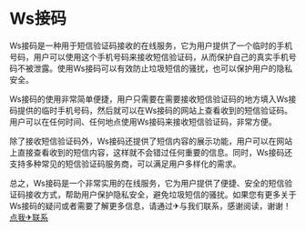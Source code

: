 # Ws接码

Ws接码是一种用于短信验证码接收的在线服务，它为用户提供了一个临时的手机号码，用户可以使用这个手机号码来接收短信验证码，从而保护自己的真实手机号码不被泄露。使用Ws接码可以有效防止垃圾短信的骚扰，也可以保护用户的隐私安全。

Ws接码的使用非常简单便捷，用户只需要在需要接收短信验证码的地方填入Ws接码提供的临时手机号码，然后就可以在Ws接码的网站上查看收到的短信验证码。用户可以在任何时间、任何地点使用Ws接码来接收短信验证码，非常方便。

除了接收短信验证码外，Ws接码还提供了短信内容的展示功能，用户可以在网站上直接查看收到的短信内容，这样就不会错过任何重要的信息。同时，Ws接码还支持多种常见的短信验证码服务商，可以满足用户多样化的需求。

总之，Ws接码是一个非常实用的在线服务，它为用户提供了便捷、安全的短信验证码接收方式，帮助用户保护隐私安全，避免垃圾短信的骚扰。如果您有更多关于Ws接码的疑问或者需要了解更多信息，请通过✈与我们联系，感谢阅读，谢谢！[点我✈联系](https://w.k02.cc)